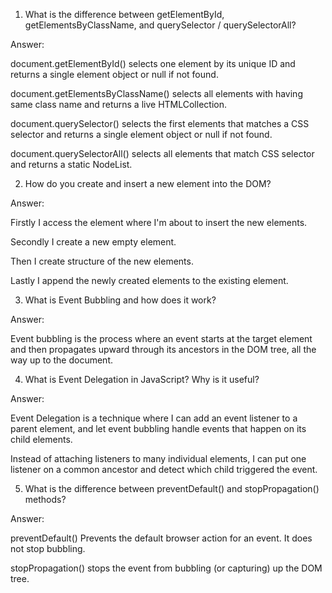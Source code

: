 1. What is the difference between getElementById, getElementsByClassName, and querySelector / querySelectorAll?

Answer:

document.getElementById() selects one element by its unique ID and returns a single element object or null if not found.

document.getElementsByClassName() selects all elements with having same class name and returns a live HTMLCollection.

document.querySelector() selects the first elements that matches a CSS selector and returns a single element object or null if not found.

document.querySelectorAll() selects all elements that match CSS selector and returns a static NodeList.

2. How do you create and insert a new element into the DOM?

Answer:

Firstly I access the element where I'm about to insert the new elements.

Secondly I create a new empty element.

Then I create structure of the new elements.

Lastly I append the newly created elements to the existing element.

3. What is Event Bubbling and how does it work?

Answer:

Event bubbling is the process where an event starts at the target element and then propagates upward through its ancestors in the DOM tree, all the way up to the document.

4. What is Event Delegation in JavaScript? Why is it useful?

Answer:

Event Delegation is a technique where I can add an event listener to a parent element, and let event bubbling handle events that happen on its child elements.

Instead of attaching listeners to many individual elements, I can put one listener on a common ancestor and detect which child triggered the event.

5. What is the difference between preventDefault() and stopPropagation() methods?

Answer:

preventDefault() Prevents the default browser action for an event. It does not stop bubbling.

stopPropagation() stops the event from bubbling (or capturing) up the DOM tree.
